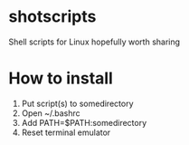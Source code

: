 # shotscripts

Shell scripts for Linux
hopefully worth sharing

# How to install

1. Put script(s) to somedirectory
2. Open ~/.bashrc
3. Add PATH=$PATH:somedirectory
4. Reset terminal emulator
